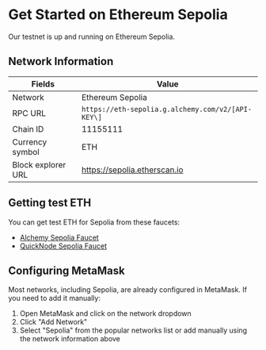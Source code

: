 # Get Started on Ethereum Sepolia

Our testnet is up and running on Ethereum Sepolia.

## Network Information

| Fields             | Value                                         |
| ------------------ | --------------------------------------------- |
| Network            | Ethereum Sepolia                              |
| RPC URL            | `https://eth-sepolia.g.alchemy.com/v2/[API-KEY\]`|
| Chain ID           | 11155111                                      |
| Currency symbol    | ETH                                           |
| Block explorer URL | https://sepolia.etherscan.io                  |

## Getting test ETH

You can get test ETH for Sepolia from these faucets:

- [Alchemy Sepolia Faucet](https://www.alchemy.com/faucets/ethereum-sepolia)
- [QuickNode Sepolia Faucet](https://faucet.quicknode.com/ethereum/sepolia)

## Configuring MetaMask

Most networks, including Sepolia, are already configured in MetaMask. If you need to add it manually:

1. Open MetaMask and click on the network dropdown
2. Click "Add Network"
3. Select "Sepolia" from the popular networks list or add manually using the network information above
